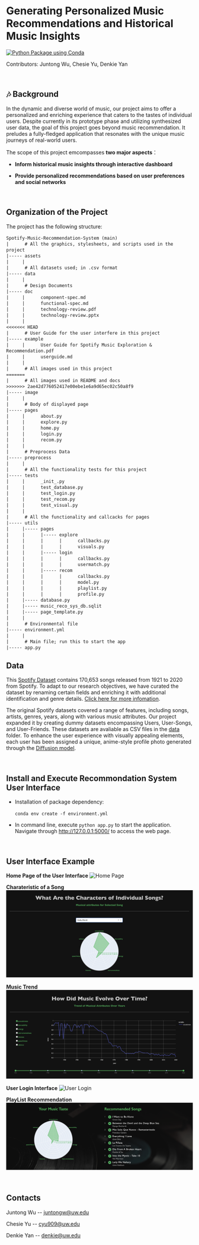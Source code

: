 # Generating Personalized Music Recommendations and Historical Music Insights

[![Python Package using Conda](https://github.com/CSE583-Fall2023-Project/Spotify-Music-Recommendation-System/actions/workflows/python-package-conda.yml/badge.svg)](https://github.com/CSE583-Fall2023-Project/Spotify-Music-Recommendation-System/actions/workflows/python-package-conda.yml)

Contributors: Juntong Wu,  Chesie Yu, Denkie Yan

<br>

## 🎶 Background

In the dynamic and diverse world of music, our project aims to offer a personalized and enriching experience that caters to the tastes of individual users.  Despite currently in its prototype phase and utilizing synthesized user data, the goal of this project goes beyond music recommendation. It preludes a fully-fledged application that resonates with the unique music journeys of real-world users.  

The scope of this project emcompasses **two major aspects**：

- **Inform historical music insights through interactive dashboard**

- **Provide personalized recommendations based on user preferences and social networks**  

<br>

## Organization of the Project 

The project has the following structure:
```
Spotify-Music-Recommendation-System (main)
|      # All the graphics, stylesheets, and scripts used in the project
|----- assets
|     |
|      # All datasets used; in .csv format 
|----- data
|     |  
|      # Design Documents
|----- doc
|     |      component-spec.md
|     |      functional-spec.md
|     |      technology-review.pdf
|     |      technology-review.pptx
|     | 
<<<<<<< HEAD
|      # User Guide for the user interfere in this project
|----- example
|     |      User Guide for Spotify Music Exploration & Recommendation.pdf
|     |      userguide.md
|     | 
|      # All images used in this project
=======
|      # All images used in README and docs
>>>>>>> 2ae42d776052417e00ebe1e6a9d65ec02c50a8f9
|----- image
|     |
|      # Body of displayed page 
|----- pages
|     |      about.py
|     |      explore.py
|     |      home.py
|     |      login.py
|     |      recom.py
|     |
|      # Preprocess Data 
|----- preprocess
|     |
|      # All the functionality tests for this project
|----- tests
|     |      _init_.py
|     |      test_database.py
|     |      test_login.py
|     |      test_recom.py
|     |      test_visual.py
|     |
|      # All the functionality and callcacks for pages
|----- utils
|     |----- pages
|     |      |----- explore
|     |      |      |      callbacks.py
|     |      |      |      visuals.py
|     |      |----- login
|     |      |      |      callbacks.py
|     |      |      |      usermatch.py
|     |      |----- recom
|     |      |      |      callbacks.py
|     |      |      |      model.py
|     |      |      |      playlist.py
|     |      |      |      profile.py
|     |----- database.py
|     |----- music_reco_sys_db.sqlit
|     |----- page_template.py
|     |
|      # Environmental file
|----- environment.yml
|     |
|      # Main file; run this to start the app
|----- app.py
```

## Data

This [Spotify Dataset](https://www.kaggle.com/datasets/vatsalmavani/spotify-dataset/code) contains 170,653 songs released from 1921 to 2020 from Spotify. To adapt to our research objectives, we have curated the dataset by renaming certain fields and enriching it with additional identification and genre details. [Click here for more infomation](https://github.com/CSE583-Fall2023-Project/Spotify-Music-Recommendation-System/blob/main/doc/functional-spec.md). 


The original Spotify datasets covered a range of features, including songs, artists, genres, years, along with various music attributes. Our project expanded it by creating dummy datasets encompassing Users, User-Songs, and User-Friends. These datasets are avaliable as CSV files in the [data](https://github.com/CSE583-Fall2023-Project/Spotify-Music-Recommendation-System/tree/main/data) folder. To enhance the user experience with visually appealing elements, each user has been assigned a unique, anime-style profile photo generated through the [Diffusion model](https://huggingface.co/docs/diffusers/index).

<br>

## Install and Execute Recommondation System User Interface
- Installation of package dependency: 

    ```conda env create -f environment.yml```

- In command line, execute ```python app.py``` to start the application. Navigate through http://127.0.0.1:5000/ to access the web page.

<br>

## User Interface Example

**Home Page of the User Interface**
![Home Page](https://github.com/CSE583-Fall2023-Project/Spotify-Music-Recommendation-System/blob/main/image/01-landing.png)

**Charateristic of a Song**
![Characteristic of a Song](https://github.com/CSE583-Fall2023-Project/Spotify-Music-Recommendation-System/blob/main/image/03-explore-radar.png)

**Music Trend**
![Trend of Music](https://github.com/CSE583-Fall2023-Project/Spotify-Music-Recommendation-System/blob/main/image/03-explore-trend.png)

**User Login Interface**
![User Login](https://github.com/CSE583-Fall2023-Project/Spotify-Music-Recommendation-System/blob/main/image/04-login.png)

**PlayList Recommendation**
![Playlist Recommendation](https://github.com/CSE583-Fall2023-Project/Spotify-Music-Recommendation-System/blob/main/image/05-recom.png)

<br>

## Contacts
Juntong Wu -- juntongw@uw.edu

Chesie Yu -- cyu909@uw.edu

Denkie Yan -- denkie@uw.edu

<br>